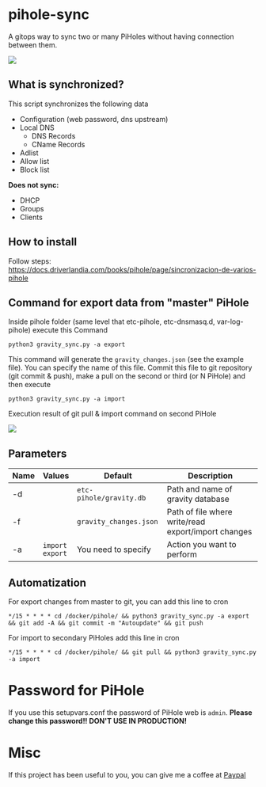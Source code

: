 # pihole-sync
A gitops way to sync two or many PiHoles without having connection between them.

[![](https://docs.driverlandia.com/uploads/images/gallery/2023-10/scaled-1680-/YzZcEwjAOPOvwIHo-image-1697823619387.png)](https://docs.driverlandia.com/uploads/images/gallery/2023-10/YzZcEwjAOPOvwIHo-image-1697823619387.png)

## What is synchronized?

This script synchronizes the following data

- Configuration (web password, dns upstream)
- Local DNS 
  - DNS Records
  - CName Records
- Adlist
- Allow list 
- Block list

**Does not sync:**

- DHCP
- Groups
- Clients 


## How to install

Follow steps: https://docs.driverlandia.com/books/pihole/page/sincronizacion-de-varios-pihole

## Command for export data from "master" PiHole

Inside pihole folder (same level that etc-pihole, etc-dnsmasq.d, var-log-pihole) execute this Command


```
python3 gravity_sync.py -a export
```

This command will generate the `gravity_changes.json` (see the example file). You can specify the name of this file.
Commit this file to git repository (git commit & push), make a pull on the second or third (or N PiHole) and then execute

```
python3 gravity_sync.py -a import
```

Execution result of git pull & import command on second PiHole

[![](https://docs.driverlandia.com/uploads/images/gallery/2023-10/scaled-1680-/xZyFuURATx1sQGcK-image-1698661376076.png)](https://docs.driverlandia.com/uploads/images/gallery/2023-10/xZyFuURATx1sQGcK-image-1698661376076.png)

## Parameters

|Name|Values|Default|Description|
|-|-|-|-|
|-d||`etc-pihole/gravity.db`|Path and name of gravity database|
|-f||`gravity_changes.json`|Path of file where write/read export/import changes|
|-a|`import`<br>`export`|You need to specify|Action you want to perform|


## Automatization


For export changes from master to git, you can add this line to cron 

```
*/15 * * * * cd /docker/pihole/ && python3 gravity_sync.py -a export && git add -A && git commit -m "Autoupdate" && git push 
```

For import to secondary PiHoles add this line in cron

```
*/15 * * * * cd /docker/pihole/ && git pull && python3 gravity_sync.py -a import
```

# Password for PiHole 

If you use this setupvars.conf the password of PiHole web is `admin`. 
**Please change this password!! DON'T USE IN PRODUCTION!**


# Misc

If this project has been useful to you, you can give me a coffee at [Paypal](https://paypal.me/guillerg86?country.x=ES&locale.x=es_ES)


